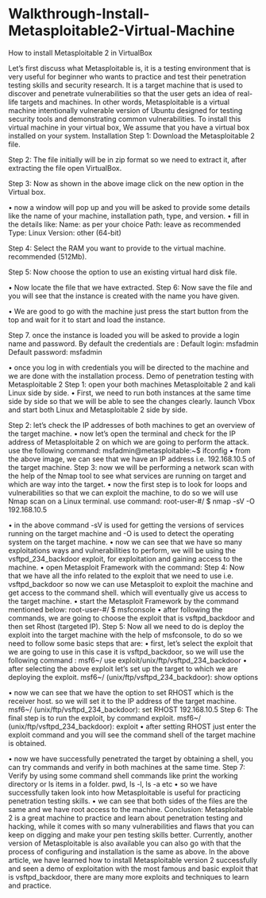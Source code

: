 # Walkthrough-Install-Metasploitable2-Virtual-Machine
How to install Metasploitable 2 in VirtualBox

Let’s first discuss what Metasploitable is, it is a testing environment that is very useful for beginner who wants to practice and test their penetration testing skills and security research. It is a target machine that is used to discover and penetrate vulnerabilities so that the user gets an idea of real-life targets and machines.
In other words, Metasploitable is a virtual machine intentionally vulnerable version of Ubuntu designed for testing security tools and demonstrating common vulnerabilities.
To install this virtual machine in your virtual box, We assume that you have a virtual box installed on your system.
Installation
Step 1:  Download the Metasploitable 2 file. 
 
 
Step 2: The file initially will be in zip format so we need to extract it, after extracting the file open VirtualBox.
 
 
Step 3: Now as shown in the above image click on the new option in the Virtual box.
 
 
•	now a window will pop up and you will be asked to provide some details like the name of your machine, installation path, type, and version.
•	fill in the details like:
Name: as per your choice
Path: leave as recommended
Type: Linux
Version: other (64-bit)
 
 
Step 4: Select the RAM you want to provide to the virtual machine. recommended (512Mb).
 
 
Step 5: Now choose the option to use an existing virtual hard disk file.
 
 
•	Now locate the file that we have extracted.
Step 6: Now save the file and you will see that the instance is created with the name you have given.
 
 
•	We are good to go with the machine just press the start button from the top and wait for it to start and load the instance.
 
 
Step 7. once the instance is loaded you will be asked to provide a login name and password. By default the credentials are :
Default login: msfadmin
Default password: msfadmin
 
 
•	once you log in with credentials you will be directed to the machine and we are done with the installation process.
Demo of penetration testing with Metasploitable 2
Step 1: open your both machines Metasploitable 2 and kali Linux side by side.
•	First, we need to run both instances at the same time side by side so that we will be able to see the changes clearly. launch Vbox and start both Linux and Metasploitable 2 side by side.
 
 
Step 2: let’s check the IP addresses of both machines to get an overview of the target machine.
•	now let’s open the terminal and check for the IP address of Metasploitable 2 on which we are going to perform the attack. use the following command:
msfadmin@metasploitable:~$ ifconfig
•	from the above image, we can see that we have an IP address i.e. 192.168.10.5 of the target machine.
Step 3: now we will be performing a network scan with the help of the Nmap tool to see what services are running on target and which are way into the target.
•	now the first step is to look for loops and vulnerabilities so that we can exploit the machine, to do so we will use Nmap scan on a Linux terminal. use command:
root-user-#/ $ nmap -sV -O 192.168.10.5
 
 
•	in the above command -sV is used for getting the versions of services running on the target machine and -O is used to detect the operating system on the target machine.
•	now we can see that we have so many exploitations ways and vulnerabilities to perform, we will be using the vsftpd_234_backdoor exploit, for exploitation and gaining access to the machine.
•	open Metasploit Framework with the command:
Step 4:  Now that we have all the info related to the exploit that we need to use i.e. vsftpd_backdoor so now we can use Metasploit to exploit the machine and get access to the command shell. which will eventually give us access to the target machine.
•	start the Metasploit Framework by the command mentioned below:
root-user-#/ $ msfconsole
•	after following the commands, we are going to choose the exploit that is vsftpd_backdoor and then set Rhost (targeted IP).
Step 5: Now all we need to do is deploy the exploit into the target machine with the help of msfconsole, to do so we need to follow some basic steps that are:
•	first, let’s select the exploit that we are going to use in this case it is vsftpd_backdoor, so we will use the following command :
msf6~/ use exploit/unix/ftp/vsftpd_234_backdoor
•	after selecting the above exploit let’s set up the target to which we are deploying the exploit.
msf6~/ (unix/ftp/vsftpd_234_backdoor): show options
 
 
•	now we can see that we have the option to set RHOST which is the receiver host. so we will set it to the IP address of the target machine.
msf6~/ (unix/ftp/vsftpd_234_backdoor): set RHOST 192.168.10.5
Step 6: The final step is to run the exploit, by command exploit.
msf6~/ (unix/ftp/vsftpd_234_backdoor): exploit
•	after setting RHOST just enter the exploit command and you will see the command shell of the target machine is obtained.
 
 
•	now we have successfully penetrated the target by obtaining a shell, you can try commands and verify in both machines at the same time. 
Step 7: Verify by using some command shell commands like print the working directory or ls items in a folder.
pwd, ls -l, ls -a etc
•	so we have successfully taken look into how Metasploitable is useful for practicing penetration testing skills.
•	we can see that both sides of the files are the same and we have root access to the machine.
Conclusion:
Metasploitable 2 is a great machine to practice and learn about penetration testing and hacking, while it comes with so many vulnerabilities and flaws that you can keep on digging and make your pen testing skills better. Currently, another version of Metasploitable is also available you can also go with that the process of configuring and installation is the same as above.
In the above article, we have learned how to install Metasploitable version 2 successfully and seen a demo of exploitation with the most famous and basic exploit that is vsftpd_backdoor, there are many more exploits and techniques to learn and practice.

